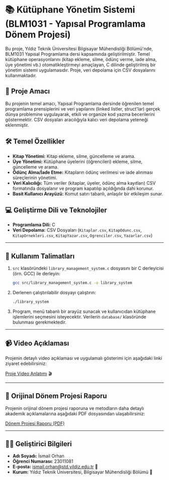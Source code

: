 # 📚 Kütüphane Yönetim Sistemi (BLM1031 - Yapısal Programlama Dönem Projesi)

Bu proje, Yıldız Teknik Üniversitesi Bilgisayar Mühendisliği Bölümü'nde, BLM1031 Yapısal Programlama dersi kapsamında geliştirilmiştir. Temel kütüphane operasyonlarını (kitap ekleme, silme, ödünç verme, iade alma, üye yönetimi vb.) otomatikleştirmeyi amaçlayan, C dilinde geliştirilmiş bir yönetim sistemi uygulamasıdır. Proje, veri depolama için CSV dosyalarını kullanmaktadır.

## 🎯 Proje Amacı

Bu projenin temel amacı, Yapısal Programlama dersinde öğrenilen temel programlama prensiplerini ve veri yapılarını (linked listler, struct'lar) gerçek dünya problemine uygulayarak, etkili ve organize kod yazma becerilerini göstermektir. CSV dosyaları aracılığıyla kalıcı veri depolama yeteneği eklenmiştir.

## 🛠️ Temel Özellikler

* **Kitap Yönetimi:** Kitap ekleme, silme, güncelleme ve arama.
* **Üye Yönetimi:** Kütüphane üyelerini (öğrencileri) ekleme, silme, güncelleme ve arama.
* **Ödünç Alma/İade Etme:** Kitapların ödünç verilmesi ve iade alınması süreçlerinin yönetimi.
* **Veri Kalıcılığı:** Tüm veriler (kitaplar, üyeler, ödünç alma kayıtları) CSV formatında dosyalanır ve program kapatılıp açıldığında dahi korunur.
* **Basit Kullanıcı Arayüzü:** Komut satırı tabanlı, anlaşılır bir etkileşim sunar.

## 💻 Geliştirme Dili ve Teknolojiler

* **Programlama Dili:** C
* **Veri Depolama:** CSV Dosyaları (`Kitaplar.csv`, `KitapOdunc.csv`, `KitapOrnekleri.csv`, `KitapYazar.csv`, `Ogrenciler.csv`, `Yazarlar.csv`)

---

## 🚀 Kullanım Talimatları

1.  `src` klasöründeki `library_management_system.c` dosyasını bir C derleyicisi (örn. GCC) ile derleyin:
    ```bash
    gcc src/library_management_system.c -o library_system
    ```
2.  Derlenen çalıştırılabilir dosyayı çalıştırın:
    ```bash
    ./library_system
    ```
3.  Program, menü tabanlı bir arayüz sunacak ve kullanıcıdan kütüphane işlemlerini seçmesini isteyecektir. Verilerin `database/` klasöründe bulunması gerekmektedir.

---

## 📹 Video Açıklaması

Projenin detaylı video açıklaması ve uygulamalı gösterimi için aşağıdaki linki ziyaret edebilirsiniz:

[Proje Video Anlatımı](https://drive.google.com/file/d/1LQXMpWJ8rMWSVNnPU-To4HfVs5EX_c3b/view) 🎬

---

## 📄 Orijinal Dönem Projesi Raporu

Projenin orijinal dönem projesi raporuna ve metodların daha detaylı akademik açıklamalarına aşağıdaki PDF dosyasından ulaşabilirsiniz:

[Dönem Projesi Raporu (PDF)](library_management_system_raport.pdf)

---

## 🧑‍🎓 Geliştirici Bilgileri

* **Adı Soyadı:** İsmail Orhan
* **Öğrenci Numarası:** 23011081
* **E-posta:** ismail.orhan@std.yildiz.edu.tr 📧
* **Kurum:** Yıldız Teknik Üniversitesi, Bilgisayar Mühendisliği Bölümü 🏢
